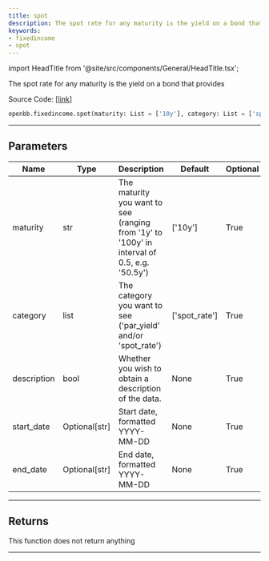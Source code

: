 ```yaml
---
title: spot
description: The spot rate for any maturity is the yield on a bond that provides
keywords:
- fixedincome
- spot
---
```


import HeadTitle from '@site/src/components/General/HeadTitle.tsx';

<HeadTitle title="fixedincome.spot - Reference | OpenBB SDK Docs" />

The spot rate for any maturity is the yield on a bond that provides

Source Code: [[link](https://github.com/OpenBB-finance/OpenBBTerminal/tree/main/openbb_terminal/fixedincome/fred_model.py#L957)]

```python wordwrap
openbb.fixedincome.spot(maturity: List = ['10y'], category: List = ['spot_rate'], start_date: Optional[str] = None, end_date: Optional[str] = None)
```

---

## Parameters

| Name | Type | Description | Default | Optional |
| ---- | ---- | ----------- | ------- | -------- |
| maturity | str | The maturity you want to see (ranging from '1y' to '100y' in interval of 0.5, e.g. '50.5y') | ['10y'] | True |
| category | list | The category you want to see ('par_yield' and/or 'spot_rate') | ['spot_rate'] | True |
| description | bool | Whether you wish to obtain a description of the data. | None | True |
| start_date | Optional[str] | Start date, formatted YYYY-MM-DD | None | True |
| end_date | Optional[str] | End date, formatted YYYY-MM-DD | None | True |


---

## Returns

This function does not return anything

---

